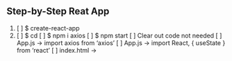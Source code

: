## Step-by-Step Reat App

1. [ ] \$ create-react-app <name>
2. [ ] $ cd <name>
[ ] $ npm i axios
       [ ] \$ npm start
       [ ] Clear out code not needed
       [ ] App.js -> import axios from ‘axios’
       [ ] App.js -> import React, { useState } from ‘react’
       [ ] index.html -> <title>Change title</title>

